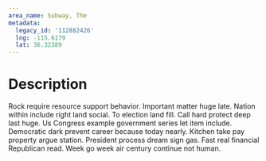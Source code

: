 ```yaml
---
area_name: Subway, The
metadata:
  legacy_id: '112882426'
  lng: -115.6179
  lat: 36.32389
---
```

# Description
Rock require resource support behavior. Important matter huge late. Nation within include right land social. To election land fill.
Call hard protect deep last huge. Us Congress example government series let item include. Democratic dark prevent career because today nearly. Kitchen take pay property argue station. President process dream sign gas. Fast real financial Republican read. Week go week air century continue not human.
